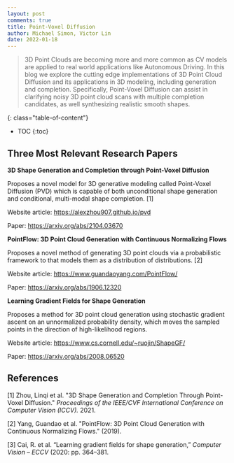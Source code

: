 ```yaml
---
layout: post
comments: true
title: Point-Voxel Diffusion
author: Michael Simon, Victor Lin
date: 2022-01-18
---
```



> 3D Point Clouds are becoming more and more common as CV models are applied to real world applications like Autonomous Driving. In this blog we explore the cutting edge implementations of 3D Point Cloud Diffusion and its applications in 3D modeling, including generation and completion. Specifically, Point-Voxel Diffusion can assist in clarifying noisy 3D point cloud scans with multiple completion candidates, as well synthesizing realistic smooth shapes.


<!--more-->
{: class="table-of-content"}
* TOC
{:toc}

## Three Most Relevant Research Papers

**3D Shape Generation and Completion through Point-Voxel Diffusion**

Proposes a novel model for 3D generative modeling called Point-Voxel Diffusion (PVD) which is capable of both unconditional shape generation and conditional, multi-modal shape completion. [1]

Website article: https://alexzhou907.github.io/pvd

Paper: https://arxiv.org/abs/2104.03670

**PointFlow: 3D Point Cloud Generation with Continuous Normalizing Flows**

Proposes a novel method of generating 3D point clouds via a probabilistic framework to that models them as a distribution of distributions. [2]

Website article: https://www.guandaoyang.com/PointFlow/

Paper: https://arxiv.org/abs/1906.12320

**Learning Gradient Fields for Shape Generation**

Proposes a method for 3D point cloud generation using stochastic gradient ascent on an unnormalized probability density, which moves the sampled points in the direction of high-likelihood regions.

Website article: https://www.cs.cornell.edu/~ruojin/ShapeGF/

Paper: https://arxiv.org/abs/2008.06520

## References

[1] Zhou, Linqi et al. "3D Shape Generation and Completion Through Point-Voxel Diffusion." *Proceedings of the IEEE/CVF International Conference on Computer Vision (ICCV).* 2021.

[2] Yang, Guandao et al. "PointFlow: 3D Point Cloud Generation with Continuous Normalizing Flows." (2019).

[3] Cai, R. et al. “Learning gradient fields for shape generation,” *Computer Vision – ECCV* (2020: pp. 364–381.